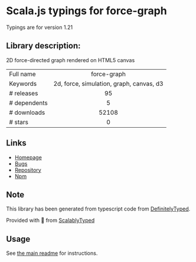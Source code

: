 
# Scala.js typings for force-graph

Typings are for version 1.21

## Library description:
2D force-directed graph rendered on HTML5 canvas

|                    |                 |
| ------------------ | :-------------: |
| Full name          | force-graph |
| Keywords           | 2d, force, simulation, graph, canvas, d3 |
| # releases         | 95 |
| # dependents       | 5 |
| # downloads        | 52108 |
| # stars            | 0 |

## Links
- [Homepage](https://github.com/vasturiano/force-graph)
- [Bugs](https://github.com/vasturiano/force-graph/issues)
- [Repository](https://github.com/vasturiano/force-graph)
- [Npm](https://www.npmjs.com/package/force-graph)
    


## Note
This library has been generated from typescript code from [DefinitelyTyped](https://definitelytyped.org).

Provided with :purple_heart: from [ScalablyTyped](https://github.com/oyvindberg/ScalablyTyped)

## Usage
See [the main readme](../../readme.md) for instructions.


